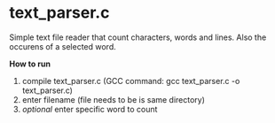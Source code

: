 # text_parser.c
Simple text file reader that count characters, words and lines. Also the occurens of a selected word.

**How to run**
1. compile text_parser.c (GCC command: gcc text_parser.c -o text_parser.c)
2. enter filename (file needs to be is same directory)
3. _optional_ enter specific word to count
